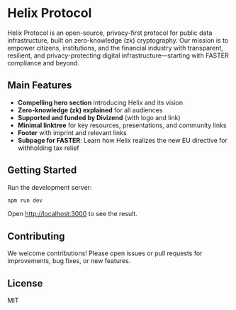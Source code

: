 # Helix Protocol

Helix Protocol is an open-source, privacy-first protocol for public data infrastructure, built on zero-knowledge (zk) cryptography. Our mission is to empower citizens, institutions, and the financial industry with transparent, resilient, and privacy-protecting digital infrastructure—starting with FASTER compliance and beyond.

## Main Features

- **Compelling hero section** introducing Helix and its vision
- **Zero-knowledge (zk) explained** for all audiences
- **Supported and funded by Divizend** (with logo and link)
- **Minimal linktree** for key resources, presentations, and community links
- **Footer** with imprint and relevant links
- **Subpage for FASTER**: Learn how Helix realizes the new EU directive for withholding tax relief

## Getting Started

Run the development server:

```bash
npm run dev
```

Open [http://localhost:3000](http://localhost:3000) to see the result.

## Contributing

We welcome contributions! Please open issues or pull requests for improvements, bug fixes, or new features.

## License

MIT
